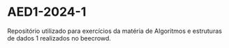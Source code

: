 # AED1-2024-1
Repositório utilizado para exercícios da matéria de Algoritmos e estruturas de dados 1 realizados no beecrowd.
